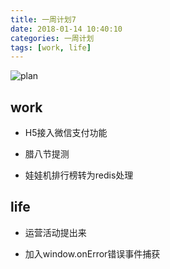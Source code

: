 ```yaml
---
title: 一周计划7
date: 2018-01-14 10:40:10
categories: 一周计划
tags: [work, life]
---
```


![plan](https://user-gold-cdn.xitu.io/2018/9/3/1659f1969e015231?w=1424&h=698&f=png&s=1887559)

<!--more-->

## work

* H5接入微信支付功能

* 腊八节提测

* 娃娃机排行榜转为redis处理

## life

* 运营活动提出来

* 加入window.onError错误事件捕获
